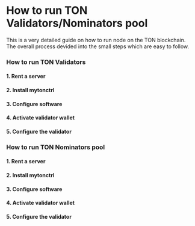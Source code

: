 # How to run TON Validators/Nominators pool
This is a very detailed guide on how to run node on the TON blockchain. The overall process devided into the small steps which are easy to follow.

### How to run TON Validators
#### 1. Rent a server
#### 2. Install mytonctrl
#### 3. Configure software
#### 4. Activate validator wallet
#### 5. Configure the validator


### How to run TON Nominators pool
#### 1. Rent a server
#### 2. Install mytonctrl
#### 3. Configure software
#### 4. Activate validator wallet
#### 5. Configure the validator
